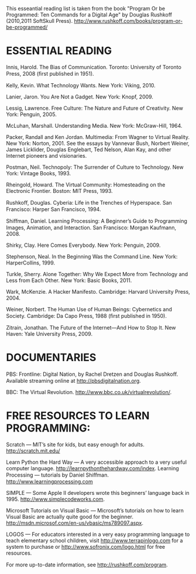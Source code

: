 This esseantial reading list is taken from the book "Program Or be Programmed: Ten Commands for a Digital Age" by Douglas Rushkoff (2010,2011 SoftSkull Press). 
http://www.rushkoff.com/books/program-or-be-programmed/




# ESSENTIAL READING

Innis, Harold. The Bias of Communication. Toronto: University of Toronto Press, 2008 (ﬁrst published in 1951).

Kelly, Kevin. What Technology Wants. New York: Viking, 2010. 

Lanier, Jaron. You Are Not a Gadget. New York: Knopf, 2009.

Lessig, Lawrence. Free Culture: The Nature and Future of Creativity. New York: Penguin, 2005.

McLuhan, Marshall. Understanding Media. New York: McGraw-Hill, 1964.

Packer, Randall and Ken Jordan. Multimedia: From Wagner to Virtual Reality. New York: Norton, 2001.  See the essays by Vannevar Bush, Norbert Weiner, James Licklider, Douglas Englebart, Ted Nelson, Alan Kay, and other Internet pioneers and visionaries.

Postman, Neil. Technopoly: The Surrender of Culture to Technology. New York: Vintage Books, 1993.

Rheingold, Howard. The Virtual Community: Homesteading on the Electronic Frontier. Boston: MIT Press, 1993.

Rushkoﬀ, Douglas. Cyberia: Life in the Trenches of Hyperspace. San Francisco: Harper San Francisco, 1994.

Shiﬀman, Daniel. Learning Processing: A Beginner’s Guide to Programming Images, Animation, and Interaction. San Francisco: Morgan Kaufmann, 2008.

Shirky, Clay. Here Comes Everybody. New York: Penguin, 2009.

Stephenson, Neal. In the Beginning Was the Command Line. New York: HarperCollins, 1999.

Turkle, Sherry. Alone Together: Why We Expect More from Technology and Less from Each Other. New York: Basic Books, 2011.

Wark, McKenzie. A Hacker Manifesto. Cambridge: Harvard University Press, 2004.

Weiner, Norbert. The Human Use of Human Beings: Cybernetics and Society. Cambridge: Da Capo Press, 1988 (ﬁrst published in 1950).

Zitrain, Jonathan. The Future of the Internet—And How to Stop It. New Haven: Yale University Press, 2009.

# DOCUMENTARIES
PBS: Frontline: Digital Nation, by Rachel Dretzen and Douglas Rushkoﬀ. Available streaming online at http://pbsdigitalnation.org.

BBC: The Virtual Revolution. http://www.bbc.co.uk/virtualrevolution/.


# FREE RESOURCES TO LEARN PROGRAMMING:

Scratch — MIT’s site for kids, but easy enough for adults. http://scratch.mit.edu/

Learn Python the Hard Way — A very accessible approach to a very useful computer language. http://learnpythonthehardway.com/index.
Learning Processing — tutorials by Daniel Shiﬀman. http://www.learningprocessing.com

SIMPLE — Some Apple II developers wrote this beginners’ language back in 1995. http://www.simplecodeworks.com.

Microsoft Tutorials on Visual Basic — Microsoft’s tutorials on how to learn Visual Basic are actually quite good for the beginner. http://msdn.microsof.com/en-us/vbasic/ms789097.aspx.

LOGOS — For educators interested in a very easy programming language to teach elementary school children, visit http://www.terrapinlogo.com for a system to purchase or http://www.sofronix.com/logo.html for free resources. 

For more up-to-date information, see http://rushkoﬀ.com/program.

